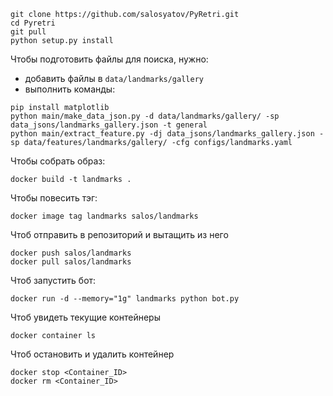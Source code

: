 ```
git clone https://github.com/salosyatov/PyRetri.git
cd Pyretri
git pull
python setup.py install
```


Чтобы подготовить файлы для поиска, нужно:
- добавить файлы в `data/landmarks/gallery`
- выполнить команды:
```
pip install matplotlib
python main/make_data_json.py -d data/landmarks/gallery/ -sp data_jsons/landmarks_gallery.json -t general
python main/extract_feature.py -dj data_jsons/landmarks_gallery.json -sp data/features/landmarks/gallery/ -cfg configs/landmarks.yaml
```

Чтобы собрать образ:
```
docker build -t landmarks .
```
Чтобы повесить тэг:
```
docker image tag landmarks salos/landmarks
```
Чтоб отправить в репозиторий и вытащить из него
```
docker push salos/landmarks
docker pull salos/landmarks
```

Чтоб запустить бот:
```
docker run -d --memory="1g" landmarks python bot.py
```
Чтоб увидеть текущие контейнеры
```
docker container ls
```

Чтоб остановить и удалить контейнер 
```
docker stop <Container_ID>
docker rm <Container_ID>

```